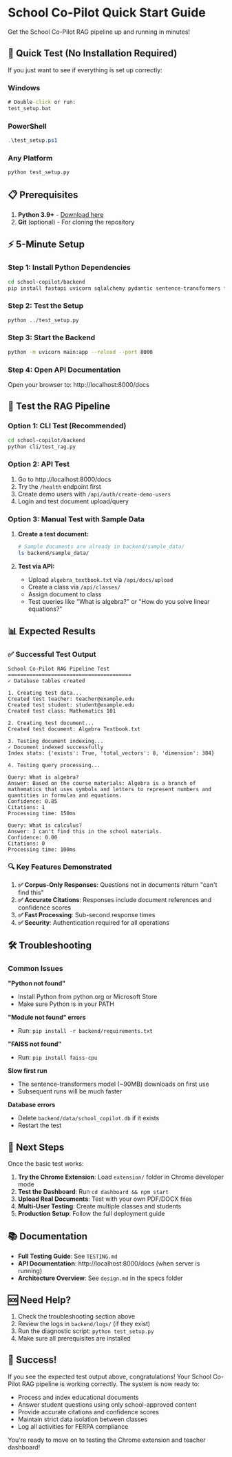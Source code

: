 # School Co-Pilot Quick Start Guide

Get the School Co-Pilot RAG pipeline up and running in minutes!

## 🚀 Quick Test (No Installation Required)

If you just want to see if everything is set up correctly:

### Windows
```cmd
# Double-click or run:
test_setup.bat
```

### PowerShell
```powershell
.\test_setup.ps1
```

### Any Platform
```bash
python test_setup.py
```

## 📋 Prerequisites

1. **Python 3.9+** - [Download here](https://python.org/downloads/)
2. **Git** (optional) - For cloning the repository

## ⚡ 5-Minute Setup

### Step 1: Install Python Dependencies
```bash
cd school-copilot/backend
pip install fastapi uvicorn sqlalchemy pydantic sentence-transformers faiss-cpu numpy PyPDF2 python-docx python-pptx passlib python-jose
```

### Step 2: Test the Setup
```bash
python ../test_setup.py
```

### Step 3: Start the Backend
```bash
python -m uvicorn main:app --reload --port 8000
```

### Step 4: Open API Documentation
Open your browser to: http://localhost:8000/docs

## 🧪 Test the RAG Pipeline

### Option 1: CLI Test (Recommended)
```bash
cd school-copilot/backend
python cli/test_rag.py
```

### Option 2: API Test
1. Go to http://localhost:8000/docs
2. Try the `/health` endpoint first
3. Create demo users with `/api/auth/create-demo-users`
4. Login and test document upload/query

### Option 3: Manual Test with Sample Data

1. **Create a test document:**
   ```bash
   # Sample documents are already in backend/sample_data/
   ls backend/sample_data/
   ```

2. **Test via API:**
   - Upload `algebra_textbook.txt` via `/api/docs/upload`
   - Create a class via `/api/classes/`
   - Assign document to class
   - Test queries like "What is algebra?" or "How do you solve linear equations?"

## 📊 Expected Results

### ✅ Successful Test Output
```
School Co-Pilot RAG Pipeline Test
========================================
✓ Database tables created

1. Creating test data...
Created test teacher: teacher@example.edu
Created test student: student@example.edu
Created test class: Mathematics 101

2. Creating test document...
Created test document: Algebra Textbook.txt

3. Testing document indexing...
✓ Document indexed successfully
Index stats: {'exists': True, 'total_vectors': 8, 'dimension': 384}

4. Testing query processing...

Query: What is algebra?
Answer: Based on the course materials: Algebra is a branch of mathematics that uses symbols and letters to represent numbers and quantities in formulas and equations.
Confidence: 0.85
Citations: 1
Processing time: 150ms

Query: What is calculus?
Answer: I can't find this in the school materials.
Confidence: 0.00
Citations: 0
Processing time: 100ms
```

### 🔍 Key Features Demonstrated

1. **✅ Corpus-Only Responses**: Questions not in documents return "can't find this"
2. **✅ Accurate Citations**: Responses include document references and confidence scores
3. **✅ Fast Processing**: Sub-second response times
4. **✅ Security**: Authentication required for all operations

## 🛠️ Troubleshooting

### Common Issues

**"Python not found"**
- Install Python from python.org or Microsoft Store
- Make sure Python is in your PATH

**"Module not found" errors**
- Run: `pip install -r backend/requirements.txt`

**"FAISS not found"**
- Run: `pip install faiss-cpu`

**Slow first run**
- The sentence-transformers model (~90MB) downloads on first use
- Subsequent runs will be much faster

**Database errors**
- Delete `backend/data/school_copilot.db` if it exists
- Restart the test

## 🎯 Next Steps

Once the basic test works:

1. **Try the Chrome Extension**: Load `extension/` folder in Chrome developer mode
2. **Test the Dashboard**: Run `cd dashboard && npm start`
3. **Upload Real Documents**: Test with your own PDF/DOCX files
4. **Multi-User Testing**: Create multiple classes and students
5. **Production Setup**: Follow the full deployment guide

## 📚 Documentation

- **Full Testing Guide**: See `TESTING.md`
- **API Documentation**: http://localhost:8000/docs (when server is running)
- **Architecture Overview**: See `design.md` in the specs folder

## 🆘 Need Help?

1. Check the troubleshooting section above
2. Review the logs in `backend/logs/` (if they exist)
3. Run the diagnostic script: `python test_setup.py`
4. Make sure all prerequisites are installed

## 🎉 Success!

If you see the expected test output above, congratulations! Your School Co-Pilot RAG pipeline is working correctly. The system is now ready to:

- Process and index educational documents
- Answer student questions using only school-approved content
- Provide accurate citations and confidence scores
- Maintain strict data isolation between classes
- Log all activities for FERPA compliance

You're ready to move on to testing the Chrome extension and teacher dashboard!